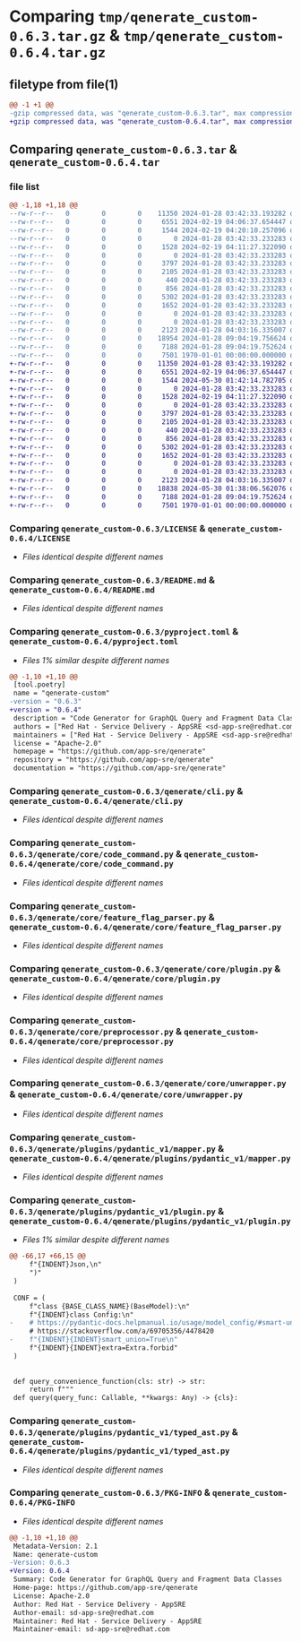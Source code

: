 # Comparing `tmp/qenerate_custom-0.6.3.tar.gz` & `tmp/qenerate_custom-0.6.4.tar.gz`

## filetype from file(1)

```diff
@@ -1 +1 @@
-gzip compressed data, was "qenerate_custom-0.6.3.tar", max compression
+gzip compressed data, was "qenerate_custom-0.6.4.tar", max compression
```

## Comparing `qenerate_custom-0.6.3.tar` & `qenerate_custom-0.6.4.tar`

### file list

```diff
@@ -1,18 +1,18 @@
--rw-r--r--   0        0        0    11350 2024-01-28 03:42:33.193282 qenerate_custom-0.6.3/LICENSE
--rw-r--r--   0        0        0     6551 2024-02-19 04:06:37.654447 qenerate_custom-0.6.3/README.md
--rw-r--r--   0        0        0     1544 2024-02-19 04:20:10.257096 qenerate_custom-0.6.3/pyproject.toml
--rw-r--r--   0        0        0        0 2024-01-28 03:42:33.233283 qenerate_custom-0.6.3/qenerate/__init__.py
--rw-r--r--   0        0        0     1528 2024-02-19 04:11:27.322090 qenerate_custom-0.6.3/qenerate/cli.py
--rw-r--r--   0        0        0        0 2024-01-28 03:42:33.233283 qenerate_custom-0.6.3/qenerate/core/__init__.py
--rw-r--r--   0        0        0     3797 2024-01-28 03:42:33.233283 qenerate_custom-0.6.3/qenerate/core/code_command.py
--rw-r--r--   0        0        0     2105 2024-01-28 03:42:33.233283 qenerate_custom-0.6.3/qenerate/core/feature_flag_parser.py
--rw-r--r--   0        0        0      440 2024-01-28 03:42:33.233283 qenerate_custom-0.6.3/qenerate/core/introspection_command.py
--rw-r--r--   0        0        0      856 2024-01-28 03:42:33.233283 qenerate_custom-0.6.3/qenerate/core/plugin.py
--rw-r--r--   0        0        0     5302 2024-01-28 03:42:33.233283 qenerate_custom-0.6.3/qenerate/core/preprocessor.py
--rw-r--r--   0        0        0     1652 2024-01-28 03:42:33.233283 qenerate_custom-0.6.3/qenerate/core/unwrapper.py
--rw-r--r--   0        0        0        0 2024-01-28 03:42:33.233283 qenerate_custom-0.6.3/qenerate/plugins/__init__.py
--rw-r--r--   0        0        0        0 2024-01-28 03:42:33.233283 qenerate_custom-0.6.3/qenerate/plugins/pydantic_v1/__init__.py
--rw-r--r--   0        0        0     2123 2024-01-28 04:03:16.335007 qenerate_custom-0.6.3/qenerate/plugins/pydantic_v1/mapper.py
--rw-r--r--   0        0        0    18954 2024-01-28 09:04:19.756624 qenerate_custom-0.6.3/qenerate/plugins/pydantic_v1/plugin.py
--rw-r--r--   0        0        0     7188 2024-01-28 09:04:19.752624 qenerate_custom-0.6.3/qenerate/plugins/pydantic_v1/typed_ast.py
--rw-r--r--   0        0        0     7501 1970-01-01 00:00:00.000000 qenerate_custom-0.6.3/PKG-INFO
+-rw-r--r--   0        0        0    11350 2024-01-28 03:42:33.193282 qenerate_custom-0.6.4/LICENSE
+-rw-r--r--   0        0        0     6551 2024-02-19 04:06:37.654447 qenerate_custom-0.6.4/README.md
+-rw-r--r--   0        0        0     1544 2024-05-30 01:42:14.782705 qenerate_custom-0.6.4/pyproject.toml
+-rw-r--r--   0        0        0        0 2024-01-28 03:42:33.233283 qenerate_custom-0.6.4/qenerate/__init__.py
+-rw-r--r--   0        0        0     1528 2024-02-19 04:11:27.322090 qenerate_custom-0.6.4/qenerate/cli.py
+-rw-r--r--   0        0        0        0 2024-01-28 03:42:33.233283 qenerate_custom-0.6.4/qenerate/core/__init__.py
+-rw-r--r--   0        0        0     3797 2024-01-28 03:42:33.233283 qenerate_custom-0.6.4/qenerate/core/code_command.py
+-rw-r--r--   0        0        0     2105 2024-01-28 03:42:33.233283 qenerate_custom-0.6.4/qenerate/core/feature_flag_parser.py
+-rw-r--r--   0        0        0      440 2024-01-28 03:42:33.233283 qenerate_custom-0.6.4/qenerate/core/introspection_command.py
+-rw-r--r--   0        0        0      856 2024-01-28 03:42:33.233283 qenerate_custom-0.6.4/qenerate/core/plugin.py
+-rw-r--r--   0        0        0     5302 2024-01-28 03:42:33.233283 qenerate_custom-0.6.4/qenerate/core/preprocessor.py
+-rw-r--r--   0        0        0     1652 2024-01-28 03:42:33.233283 qenerate_custom-0.6.4/qenerate/core/unwrapper.py
+-rw-r--r--   0        0        0        0 2024-01-28 03:42:33.233283 qenerate_custom-0.6.4/qenerate/plugins/__init__.py
+-rw-r--r--   0        0        0        0 2024-01-28 03:42:33.233283 qenerate_custom-0.6.4/qenerate/plugins/pydantic_v1/__init__.py
+-rw-r--r--   0        0        0     2123 2024-01-28 04:03:16.335007 qenerate_custom-0.6.4/qenerate/plugins/pydantic_v1/mapper.py
+-rw-r--r--   0        0        0    18838 2024-05-30 01:38:06.562076 qenerate_custom-0.6.4/qenerate/plugins/pydantic_v1/plugin.py
+-rw-r--r--   0        0        0     7188 2024-01-28 09:04:19.752624 qenerate_custom-0.6.4/qenerate/plugins/pydantic_v1/typed_ast.py
+-rw-r--r--   0        0        0     7501 1970-01-01 00:00:00.000000 qenerate_custom-0.6.4/PKG-INFO
```

### Comparing `qenerate_custom-0.6.3/LICENSE` & `qenerate_custom-0.6.4/LICENSE`

 * *Files identical despite different names*

### Comparing `qenerate_custom-0.6.3/README.md` & `qenerate_custom-0.6.4/README.md`

 * *Files identical despite different names*

### Comparing `qenerate_custom-0.6.3/pyproject.toml` & `qenerate_custom-0.6.4/pyproject.toml`

 * *Files 1% similar despite different names*

```diff
@@ -1,10 +1,10 @@
 [tool.poetry]
 name = "qenerate-custom"
-version = "0.6.3"
+version = "0.6.4"
 description = "Code Generator for GraphQL Query and Fragment Data Classes"
 authors = ["Red Hat - Service Delivery - AppSRE <sd-app-sre@redhat.com>"]
 maintainers = ["Red Hat - Service Delivery - AppSRE <sd-app-sre@redhat.com>"]
 license = "Apache-2.0"
 homepage = "https://github.com/app-sre/qenerate"
 repository = "https://github.com/app-sre/qenerate"
 documentation = "https://github.com/app-sre/qenerate"
```

### Comparing `qenerate_custom-0.6.3/qenerate/cli.py` & `qenerate_custom-0.6.4/qenerate/cli.py`

 * *Files identical despite different names*

### Comparing `qenerate_custom-0.6.3/qenerate/core/code_command.py` & `qenerate_custom-0.6.4/qenerate/core/code_command.py`

 * *Files identical despite different names*

### Comparing `qenerate_custom-0.6.3/qenerate/core/feature_flag_parser.py` & `qenerate_custom-0.6.4/qenerate/core/feature_flag_parser.py`

 * *Files identical despite different names*

### Comparing `qenerate_custom-0.6.3/qenerate/core/plugin.py` & `qenerate_custom-0.6.4/qenerate/core/plugin.py`

 * *Files identical despite different names*

### Comparing `qenerate_custom-0.6.3/qenerate/core/preprocessor.py` & `qenerate_custom-0.6.4/qenerate/core/preprocessor.py`

 * *Files identical despite different names*

### Comparing `qenerate_custom-0.6.3/qenerate/core/unwrapper.py` & `qenerate_custom-0.6.4/qenerate/core/unwrapper.py`

 * *Files identical despite different names*

### Comparing `qenerate_custom-0.6.3/qenerate/plugins/pydantic_v1/mapper.py` & `qenerate_custom-0.6.4/qenerate/plugins/pydantic_v1/mapper.py`

 * *Files identical despite different names*

### Comparing `qenerate_custom-0.6.3/qenerate/plugins/pydantic_v1/plugin.py` & `qenerate_custom-0.6.4/qenerate/plugins/pydantic_v1/plugin.py`

 * *Files 1% similar despite different names*

```diff
@@ -66,17 +66,15 @@
     f"{INDENT}Json,\n"
     ")"
 )
 
 CONF = (
     f"class {BASE_CLASS_NAME}(BaseModel):\n"
     f"{INDENT}class Config:\n"
-    # https://pydantic-docs.helpmanual.io/usage/model_config/#smart-union
     # https://stackoverflow.com/a/69705356/4478420
-    f"{INDENT}{INDENT}smart_union=True\n"
     f"{INDENT}{INDENT}extra=Extra.forbid"
 )
 
 
 def query_convenience_function(cls: str) -> str:
     return f"""
 def query(query_func: Callable, **kwargs: Any) -> {cls}:
```

### Comparing `qenerate_custom-0.6.3/qenerate/plugins/pydantic_v1/typed_ast.py` & `qenerate_custom-0.6.4/qenerate/plugins/pydantic_v1/typed_ast.py`

 * *Files identical despite different names*

### Comparing `qenerate_custom-0.6.3/PKG-INFO` & `qenerate_custom-0.6.4/PKG-INFO`

 * *Files identical despite different names*

```diff
@@ -1,10 +1,10 @@
 Metadata-Version: 2.1
 Name: qenerate-custom
-Version: 0.6.3
+Version: 0.6.4
 Summary: Code Generator for GraphQL Query and Fragment Data Classes
 Home-page: https://github.com/app-sre/qenerate
 License: Apache-2.0
 Author: Red Hat - Service Delivery - AppSRE
 Author-email: sd-app-sre@redhat.com
 Maintainer: Red Hat - Service Delivery - AppSRE
 Maintainer-email: sd-app-sre@redhat.com
```

